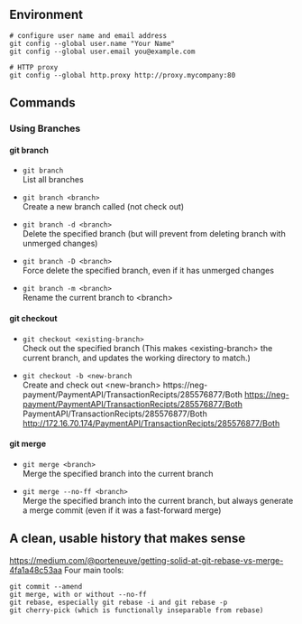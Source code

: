 ## Environment
```
# configure user name and email address
git config --global user.name "Your Name"
git config --global user.email you@example.com

# HTTP proxy  
git config --global http.proxy http://proxy.mycompany:80
```


## Commands
### Using Branches
#### git branch
- `git branch`  
List all branches

- `git branch <branch>`  
Create a new branch called <branch> (not check out)

- `git branch -d <branch>`  
Delete the specified branch (but will prevent from deleting branch with unmerged changes)

- `git branch -D <branch>`  
Force delete the specified branch, even if it has unmerged changes

- `git branch -m <branch>`  
Rename the current branch to &lt;branch&gt;


#### git checkout
- `git checkout <existing-branch>`  
Check out the specified branch (This makes &lt;existing-branch&gt; the current branch, and updates the working directory to match.)

- `git checkout -b <new-branch`  
Create and check out &lt;new-branch&gt;
https://neg-payment/PaymentAPI/TransactionRecipts/285576877/Both <https://neg-payment/PaymentAPI/TransactionRecipts/285576877/Both> PaymentAPI/TransactionRecipts/285576877/Both <http://172.16.70.174/PaymentAPI/TransactionRecipts/285576877/Both>


#### git merge
- `git merge <branch>`  
Merge the specified branch into the current branch

- `git merge --no-ff <branch>`  
Merge the specified branch into the current branch, but always generate a merge commit (even if it was a fast-forward merge)


## A clean, usable history that makes sense
https://medium.com/@porteneuve/getting-solid-at-git-rebase-vs-merge-4fa1a48c53aa
Four main tools:
```
git commit --amend
git merge, with or without --no-ff
git rebase, especially git rebase -i and git rebase -p
git cherry-pick (which is functionally inseparable from rebase)
```
